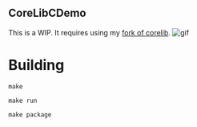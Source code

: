 ## CoreLibCDemo
This is a WIP. It requires using my [fork of corelib](https://www.github.com/maxleiter/corelib).
![gif](http://i.imgur.com/1dD2nTn.gif)

# Building
`make`

`make run`

`make package`

